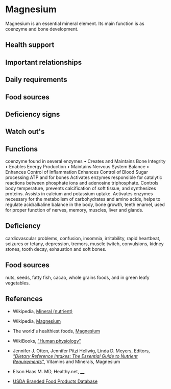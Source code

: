 # Magnesium
Magnesium is an essential mineral element. Its main function is as coenzyme and bone development.

## Health support

## Important relationships

## Daily requirements

## Food sources

## Deficiency signs

## Watch out's

## Functions
coenzyme found in several enzymes
	• Creates and Maintains Bone Integrity
	• Enables Energy Production
	• Maintains Nervous System Balance
	• Enhances Control of Inflammation
Enhances Control of Blood Sugar
processing ATP and for bones
Activates enzymes responsible for catalytic reactions between phosphate ions and adenosine triphosphate. Controls body temperature, prevents calcification of soft tissue, and synthesizes proteins. Assists in calcium and potassium uptake. Activates enzymes necessary for the metabolism of carbohydrates and amino acids, helps to regulate acid/alkaline balance in the body, bone growth, teeth enamel, used for proper function of nerves, memory, muscles, liver and glands.

## Deficiency
 cardiovascular problems, confusion, insomnia, irritability, rapid heartbeat, seizures or tetany, depression, tremors, muscle twitch, convulsions, kidney stones, tooth decay, exhaustion and soft bones.

## Food sources
nuts, seeds, fatty fish, cacao, whole grains foods, and in green leafy vegetables.

## References
- Wikipedia, [Mineral (nutrient)](https://en.wikipedia.org/wiki/Mineral_(nutrient))
- Wikipedia, [Magnesium](https://en.wikipedia.org/wiki/Magnesium)
- The world's healthiest foods, [Magnesium](http://www.whfoods.com/genpage.php?tname=nutrient&dbid=75)
- WikiBooks, ["Human physiology"](https://en.wikibooks.org/wiki/Human_Physiology/Nutrition#Minerals)
- Jennifer J. Otten, Jennifer Pitzi Hellwig, Linda D. Meyers, Editors, [_"Dietary Reference Intakes: The Essential Guide to Nutrient Requirements"_](https://www.amazon.com/Dietary-Reference-Intakes-Essential-Requirements/dp/0309157420), Vitamins and Minerals, Magnesium

- Elson Haas M. MD, Healthy.net, [__]()



- [USDA Branded Food Products Database]()